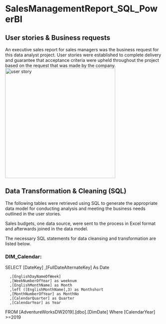 # SalesManagementReport_SQL_PowerBI
## User stories & Business requests
An executive sales report for sales managers was the business request for this data analyst project. 
User stories were established to complete delivery and guarantee that acceptance criteria were upheld throughout the project based on the request that was made by the company.
<img width="353" alt="user story" src="https://github.com/maithithuyhau/SalesManagementReport_SQL_PowerBI/assets/93932176/0c1f3865-60fa-4586-acef-f61cfbb9058d">

## Data Transformation & Cleaning (SQL)
The following tables were retrieved using SQL to generate the appropriate data model for conducting analysis and meeting the business needs outlined in the user stories.

Sales budgets, one data source, were sent to the process in Excel format and afterwards joined in the data model.

The necessary SQL statements for data cleansing and transformation are listed below.

### DIM_Calendar:
SELECT
[DateKey]
      ,[FullDateAlternateKey] As Date

      ,[EnglishDayNameOfWeek]
      ,[WeekNumberOfYear] as weeknum
      ,[EnglishMonthName] as Month
	  ,left ([EnglishMonthName],3) as Monthshort
      ,[MonthNumberOfYear] as MonthNo
      ,[CalendarQuarter] as Quarter
      ,[CalendarYear] as Year
  FROM [AdventureWorksDW2019].[dbo].[DimDate]
  Where [CalendarYear] >=2019
